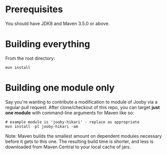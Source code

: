 # Prerequisites

You should have JDK8 and Maven 3.5.0 or above.

# Building everything

From the root directory:

```
mvn install
```

# Building one module only

Say you're wanting to contribute a modification to module of Jooby via a regular pull request. 
After clone/checkout of this repo, you can target **just one module** with command-line arguments 
for Maven like so:

```
# example module is 'jooby-hikari' - replace as appropriate
mvn install -pl jooby-hikari -am
```

Note: Maven builds the smallest amount on dependent modules necessary before it gets to this one. The resulting 
build time is shorter, and less is downloaded from Maven Central to your local cache of jars.
